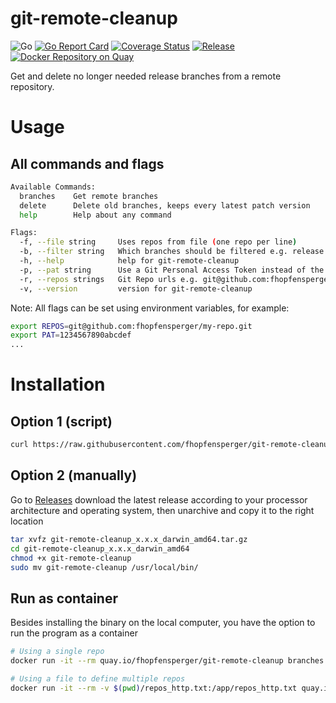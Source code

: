 # git-remote-cleanup
![Go](https://github.com/fhopfensperger/git-remote-cleanup/workflows/Go/badge.svg)
[![Go Report Card](https://goreportcard.com/badge/github.com/fhopfensperger/git-remote-cleanup)](https://goreportcard.com/report/github.com/fhopfensperger/git-remote-cleanup)
[![Coverage Status](https://coveralls.io/repos/github/fhopfensperger/git-remote-cleanup/badge.svg?branch=master)](https://coveralls.io/github/fhopfensperger/git-remote-cleanup?branch=master)
[![Release](https://img.shields.io/github/release/fhopfensperger/git-remote-cleanup.svg?style=flat-square)](https://github.com//fhopfensperger/git-remote-cleanup/releases/latest)
[![Docker Repository on Quay](https://img.shields.io/badge/Quay-repository-sucess "Docker Repository on Quay")](https://quay.io/repository/fhopfensperger/git-remote-cleanup)


Get and delete no longer needed release branches from a remote repository.

# Usage

## All commands and flags

```bash
Available Commands:
  branches    Get remote branches
  delete      Delete old branches, keeps every latest patch version
  help        Help about any command

Flags:
  -f, --file string     Uses repos from file (one repo per line)
  -b, --filter string   Which branches should be filtered e.g. release
  -h, --help            help for git-remote-cleanup
  -p, --pat string      Use a Git Personal Access Token instead of the default private certificate! You could also set a environment variable. "export PAT=123456789" 
  -r, --repos strings   Git Repo urls e.g. git@github.com:fhopfensperger/my-repo.git
  -v, --version         version for git-remote-cleanup
```

Note: All flags can be set using environment variables, for example:
```bash
export REPOS=git@github.com:fhopfensperger/my-repo.git
export PAT=1234567890abcdef
...
```

# Installation

## Option 1 (script)

```bash
curl https://raw.githubusercontent.com/fhopfensperger/git-remote-cleanup/master/get.sh | bash
```

## Option 2 (manually)

Go to [Releases](https://github.com/fhopfensperger/git-remote-cleanup/releases) download the latest release according to your processor architecture and operating system, then unarchive and copy it to the right location

```bash
tar xvfz git-remote-cleanup_x.x.x_darwin_amd64.tar.gz
cd git-remote-cleanup_x.x.x_darwin_amd64
chmod +x git-remote-cleanup
sudo mv git-remote-cleanup /usr/local/bin/
```

## Run as container

Besides installing the binary on the local computer, you have the option to run the program as a container
```bash
# Using a single repo
docker run -it --rm quay.io/fhopfensperger/git-remote-cleanup branches -r https://github.com/fhopfensperger/git-remote-cleanup.git -b master -p 123

# Using a file to define multiple repos
docker run -it --rm -v $(pwd)/repos_http.txt:/app/repos_http.txt quay.io/fhopfensperger/git-remote-cleanup branches -f repos_http.txt -b master -p 123
```
